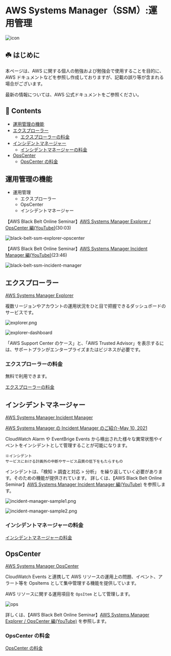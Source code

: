 # AWS Systems Manager（SSM）:運用管理<!-- omit in toc -->

![icon](/images/icons/64/Arch_AWS-Systems-Manager_64.png)

## ☘️ はじめに<!-- omit in toc -->

本ページは、AWS に関する個人の勉強および勉強会で使用することを目的に、AWS ドキュメントなどを参照し作成しておりますが、記載の誤り等が含まれる場合がございます。

最新の情報については、AWS 公式ドキュメントをご参照ください。

## 👀 Contents<!-- omit in toc -->

<!-- Duration: 00:01:00 -->

- [運用管理の機能](#運用管理の機能)
- [エクスプローラー](#エクスプローラー)
  - [エクスプローラーの料金](#エクスプローラーの料金)
- [インシデントマネージャー](#インシデントマネージャー)
  - [インシデントマネージャーの料金](#インシデントマネージャーの料金)
- [OpsCenter](#opscenter)
  - [OpsCenter の料金](#opscenter-の料金)

## 運用管理の機能

<!-- Duration: 00:01:00 -->

- 運用管理
  - エクスプローラー
  - OpsCenter
  - インシデントマネージャー

【AWS Black Belt Online Seminar】[AWS Systems Manager Explorer / OpsCenter 編(YouTube)](https://www.youtube.com/watch?v=XXG88mXS6_E)(30:03)

![black-belt-ssm-explorer-opscenter](/images/ssm/black-belt-ssm-explorer-opscenter-s.jpg)

【AWS Black Belt Online Seminar】[AWS Systems Manager Incident Manager 編(YouTube)](https://www.youtube.com/watch?v=03MiGRe9fkI)(23:46)

![black-belt-ssm-incident-manager](/images/ssm/black-belt-ssm-incident-manager-s.jpg)

## エクスプローラー

<!-- Duration: 00:03:00 -->

[AWS Systems Manager Explorer](https://docs.aws.amazon.com/ja_jp/systems-manager/latest/userguide/Explorer.html)

複数リージョンやアカウントの運用状況をひと目で把握できるダッシュボードのサービスです。

![explorer.png](/images/ssm/explorer.png)

![explorer-dashboard](/images/ssm/explorer-dashboard.png)

「AWS Support Center のケース」と、「AWS Trusted Advisor」を表示するには、サポートプランがエンタープライズまたはビジネスが必要です。

### エクスプローラーの料金

無料で利用できます。

[エクスプローラーの料金](https://aws.amazon.com/jp/systems-manager/pricing/#Explorer)

## インシデントマネージャー

<!-- Duration: 00:03:00 -->

[AWS Systems Manager Incident Manager](https://docs.aws.amazon.com/ja_jp/systems-manager/latest/userguide/incident-manager.html)

[AWS Systems Manager の Incident Manager のご紹介-May 10, 2021](https://aws.amazon.com/jp/about-aws/whats-new/2021/05/introducing-incident-manager-aws-systems-manager/)

CloudWatch Alarm や EventBrige Events から検出された様々な異常状態やイベントをインシデントとして管理することが可能になります。

```text
※インシデント
サービスにおける計画外の中断やサービス品質の低下をもたらすもの
```

インシデントは、「検知 > 調査と対応 > 分析」 を繰り返していく必要があります。そのための機能が提供されています。
詳しくは、【AWS Black Belt Online Seminar】[AWS Systems Manager Incident Manager 編(YouTube)](https://www.youtube.com/watch?v=03MiGRe9fkI) を参照します。

![incident-manager-sample1.png](/images/ssm/incident-manager-sample.png)

![incident-manager-sample2.png](/images/ssm/incident-manager-sample-2.png)

### インシデントマネージャーの料金

[インシデントマネージャーの料金](https://aws.amazon.com/jp/systems-manager/pricing/#Incident_Manager)

## OpsCenter

<!-- Duration: 00:03:00 -->

[AWS Systems Manager OpsCenter](https://docs.aws.amazon.com/ja_jp/systems-manager/latest/userguide/OpsCenter.html)

CloudWatch Events と連携して AWS リソースの運用上の問題、イベント、アラート等を OpsItems として集中管理する機能を提供しています。

AWS リソースに関する運用項目を `OpsItem` として管理します。

![ops](/images/ssm/ops.png)

詳しくは、【AWS Black Belt Online Seminar】[AWS Systems Manager Explorer / OpsCenter 編(YouTube)](https://www.youtube.com/watch?v=XXG88mXS6_E) を参照します。

### OpsCenter の料金

[OpsCenter の料金](https://aws.amazon.com/jp/systems-manager/pricing/#OpsCenter)